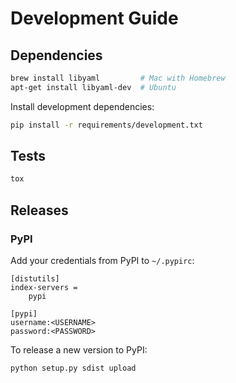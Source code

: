 # Development Guide

## Dependencies

```bash
brew install libyaml         # Mac with Homebrew
apt-get install libyaml-dev  # Ubuntu
```

Install development dependencies:

```bash
pip install -r requirements/development.txt
```

## Tests

```bash
tox
```

## Releases

### PyPI

Add your credentials from PyPI to `~/.pypirc`:

```
[distutils]
index-servers =
    pypi

[pypi]
username:<USERNAME>
password:<PASSWORD>
```

To release a new version to PyPI:

```bash
python setup.py sdist upload
```
